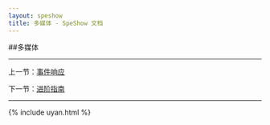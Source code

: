 ```yaml
---
layout: speshow
title: 多媒体 - SpeShow 文档
---
```


##多媒体

***********************************************************************

上一节：[事件响应](event.html)

下一节：[进阶指南](advanced.html)

***********************************************************************

{% include uyan.html %}